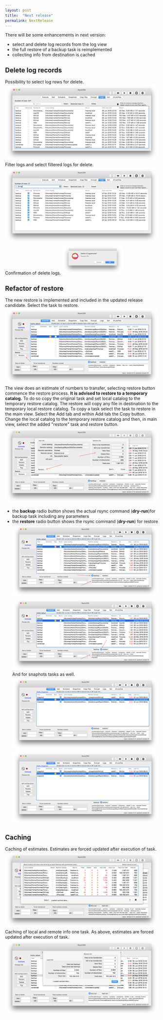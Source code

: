 ```yaml
---
layout: post
title:  "Next release"
permalink: NextRelease
---
```

There will be some enhancements in next version:
- select and delete log records from the log view
- the full restore of a backup task is reimplemented
- collecting info from destination is cached

## Delete log records
Possibility to select log rows for delete.
![](/images/RsyncOSX/v5.4.0/nr3.png)
Filter logs and select filtered logs for delete.
![](/images/RsyncOSX/v5.4.0/nr4.png)
Confirmation of delete logs.
![](/images/RsyncOSX/v5.4.0/nr5.png)

## Refactor of restore
The new restore is implemented and included in the updated release candidate.
Select the task to restore.
![](/images/RsyncOSX/v5.4.0/restore1.png)
The view does an estimate of numbers to transfer, selecting restore button commence the restore process. **It is advised to restore to a temporary catalog.** To do so copy the original task and set local catalog to the temporary restore catalog. The restore will copy any file in destination to the temporary local restore catalog. To copy a task select the task to restore in the main view. Select the Add tab and within Add tab the Copy button. Change the local catalog to the temporary restore catalog and then, in main view, select the added "restore" task and restore button.
![](/images/RsyncOSX/v5.4.0/restore2.png)
- the **backup** radio button shows the actual rsync command (**dry-run**)for backup task including any parameters
- the **restore** radio button shows the rsync command (**dry-run**) for restore
![](/images/RsyncOSX/v5.4.0/backup.png)
![](/images/RsyncOSX/v5.4.0/restore.png)
And for snaphots tasks as well.
![](/images/RsyncOSX/v5.4.0/backupsnap.png)
![](/images/RsyncOSX/v5.4.0/restoresnap.png)


## Caching
Caching of estimates. Estimates are forced updated after execution of task.
![](/images/RsyncOSX/v5.4.0/nr1.png)
Caching of local and remote info one task. As above, estimates are forced updated after execution of task.
![](/images/RsyncOSX/v5.4.0/nr2.png)
